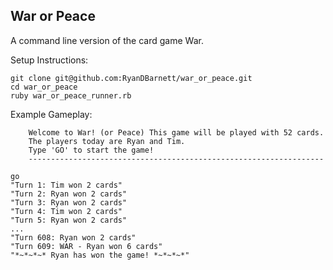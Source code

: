## War or Peace

A command line version of the card game War.

Setup Instructions:

```
git clone git@github.com:RyanDBarnett/war_or_peace.git
cd war_or_peace
ruby war_or_peace_runner.rb
```

Example Gameplay:

```
    Welcome to War! (or Peace) This game will be played with 52 cards.
    The players today are Ryan and Tim.
    Type 'GO' to start the game!
    ------------------------------------------------------------------
    
go
"Turn 1: Tim won 2 cards"
"Turn 2: Ryan won 2 cards"
"Turn 3: Ryan won 2 cards"
"Turn 4: Tim won 2 cards"
"Turn 5: Ryan won 2 cards"
...
"Turn 608: Ryan won 2 cards"
"Turn 609: WAR - Ryan won 6 cards"
"*~*~*~* Ryan has won the game! *~*~*~*"
```
